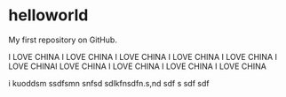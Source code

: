 # helloworld
My first repository on GitHub.

I LOVE CHINA
I LOVE CHINA
I LOVE CHINA
I LOVE CHINA
I LOVE CHINA
I LOVE CHINAI LOVE CHINA
I LOVE CHINA
I LOVE CHINA
I LOVE CHINA

i kuoddsm ssdfsmn snfsd
sdlkfnsdfn.s,nd sdf s
sdf sdf 
